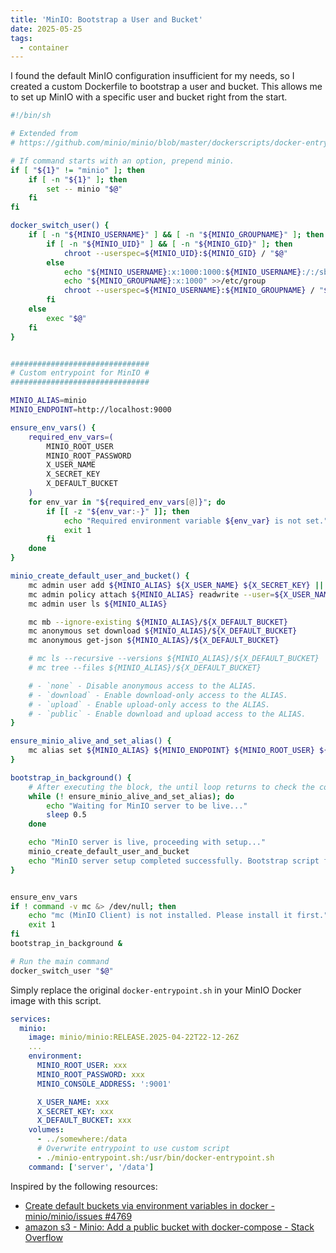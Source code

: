 ```yaml
---
title: 'MinIO: Bootstrap a User and Bucket'
date: 2025-05-25
tags:
  - container
---
```


I found the default MinIO configuration insufficient for my needs, so I created a custom Dockerfile to bootstrap a user and bucket. This allows me to set up MinIO with a specific user and bucket right from the start.

```bash
#!/bin/sh

# Extended from
# https://github.com/minio/minio/blob/master/dockerscripts/docker-entrypoint.sh

# If command starts with an option, prepend minio.
if [ "${1}" != "minio" ]; then
    if [ -n "${1}" ]; then
        set -- minio "$@"
    fi
fi

docker_switch_user() {
    if [ -n "${MINIO_USERNAME}" ] && [ -n "${MINIO_GROUPNAME}" ]; then
        if [ -n "${MINIO_UID}" ] && [ -n "${MINIO_GID}" ]; then
            chroot --userspec=${MINIO_UID}:${MINIO_GID} / "$@"
        else
            echo "${MINIO_USERNAME}:x:1000:1000:${MINIO_USERNAME}:/:/sbin/nologin" >>/etc/passwd
            echo "${MINIO_GROUPNAME}:x:1000" >>/etc/group
            chroot --userspec=${MINIO_USERNAME}:${MINIO_GROUPNAME} / "$@"
        fi
    else
        exec "$@"
    fi
}


###############################
# Custom entrypoint for MinIO #
###############################

MINIO_ALIAS=minio
MINIO_ENDPOINT=http://localhost:9000

ensure_env_vars() {
    required_env_vars=(
        MINIO_ROOT_USER
        MINIO_ROOT_PASSWORD
        X_USER_NAME
        X_SECRET_KEY
        X_DEFAULT_BUCKET
    )
    for env_var in "${required_env_vars[@]}"; do
        if [[ -z "${env_var:-}" ]]; then
            echo "Required environment variable ${env_var} is not set."
            exit 1
        fi
    done
}

minio_create_default_user_and_bucket() {
    mc admin user add ${MINIO_ALIAS} ${X_USER_NAME} ${X_SECRET_KEY} || true
    mc admin policy attach ${MINIO_ALIAS} readwrite --user=${X_USER_NAME} || true
    mc admin user ls ${MINIO_ALIAS}

    mc mb --ignore-existing ${MINIO_ALIAS}/${X_DEFAULT_BUCKET}
    mc anonymous set download ${MINIO_ALIAS}/${X_DEFAULT_BUCKET}
    mc anonymous get-json ${MINIO_ALIAS}/${X_DEFAULT_BUCKET}

    # mc ls --recursive --versions ${MINIO_ALIAS}/${X_DEFAULT_BUCKET}
    # mc tree --files ${MINIO_ALIAS}/${X_DEFAULT_BUCKET}

    # - `none` - Disable anonymous access to the ALIAS.
    # - `download` - Enable download-only access to the ALIAS.
    # - `upload` - Enable upload-only access to the ALIAS.
    # - `public` - Enable download and upload access to the ALIAS.
}

ensure_minio_alive_and_set_alias() {
    mc alias set ${MINIO_ALIAS} ${MINIO_ENDPOINT} ${MINIO_ROOT_USER} ${MINIO_ROOT_PASSWORD} 2>/dev/null
}

bootstrap_in_background() {
    # After executing the block, the until loop returns to check the condition again.
    while (! ensure_minio_alive_and_set_alias); do
        echo "Waiting for MinIO server to be live..."
        sleep 0.5
    done

    echo "MinIO server is live, proceeding with setup..."
    minio_create_default_user_and_bucket
    echo "MinIO server setup completed successfully. Bootstrap script finished."
}


ensure_env_vars
if ! command -v mc &> /dev/null; then
    echo "mc (MinIO Client) is not installed. Please install it first."
    exit 1
fi
bootstrap_in_background &

# Run the main command
docker_switch_user "$@"
```

Simply replace the original `docker-entrypoint.sh` in your MinIO Docker image with this script.

```yaml
services:
  minio:
    image: minio/minio:RELEASE.2025-04-22T22-12-26Z
    ...
    environment:
      MINIO_ROOT_USER: xxx
      MINIO_ROOT_PASSWORD: xxx
      MINIO_CONSOLE_ADDRESS: ':9001'

      X_USER_NAME: xxx
      X_SECRET_KEY: xxx
      X_DEFAULT_BUCKET: xxx
    volumes:
      - ../somewhere:/data
      # Overwrite entrypoint to use custom script
      - ./minio-entrypoint.sh:/usr/bin/docker-entrypoint.sh
    command: ['server', '/data']
```

Inspired by the following resources:

- [Create default buckets via environment variables in docker - minio/minio/issues #4769](https://github.com/minio/minio/issues/4769)
- [amazon s3 - Minio: Add a public bucket with docker-compose - Stack Overflow](https://stackoverflow.com/questions/66412289/minio-add-a-public-bucket-with-docker-compose)

